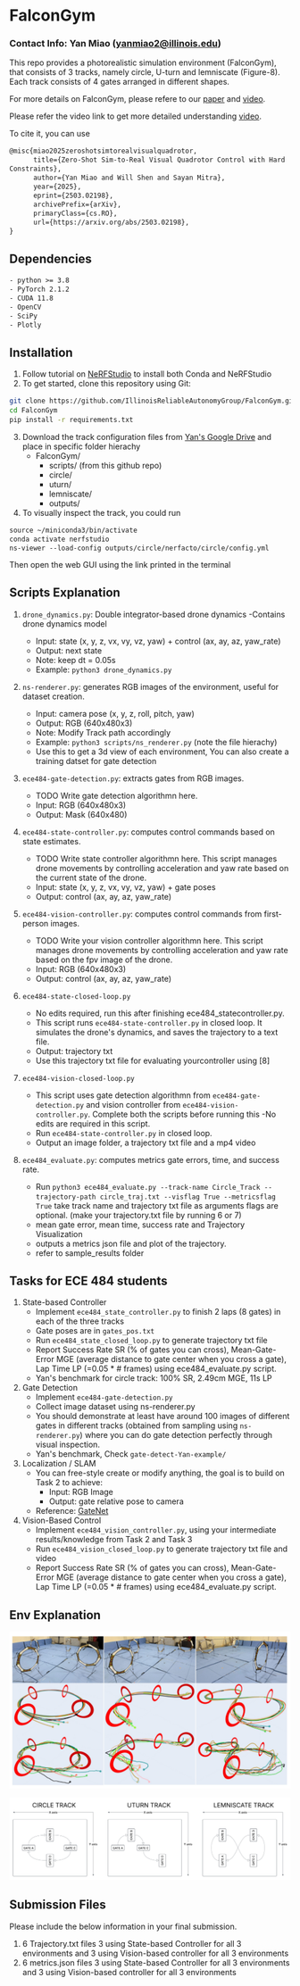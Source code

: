 # FalconGym

### Contact Info: Yan Miao (yanmiao2@illinois.edu)

This repo provides a photorealistic simulation environment (FalconGym), that consists of 3 tracks, namely circle, U-turn and lemniscate (Figure-8). Each track consists of 4 gates arranged in different shapes.

For more details on FalconGym, please refere to our [paper](https://arxiv.org/abs/2503.02198) and [video](https://www.youtube.com/watch?v=TuTugNa39xs). 

Please refer the video link to get more detailed understanding [video](https://www.youtube.com/watch?v=TuTugNa39xs).

To cite it, you can use 
```
@misc{miao2025zeroshotsimtorealvisualquadrotor,
      title={Zero-Shot Sim-to-Real Visual Quadrotor Control with Hard Constraints}, 
      author={Yan Miao and Will Shen and Sayan Mitra},
      year={2025},
      eprint={2503.02198},
      archivePrefix={arXiv},
      primaryClass={cs.RO},
      url={https://arxiv.org/abs/2503.02198}, 
}
```
## Dependencies
    - python >= 3.8
    - PyTorch 2.1.2
    - CUDA 11.8
    - OpenCV
    - SciPy
    - Plotly

## Installation

1. Follow tutorial on [NeRFStudio](https://docs.nerf.studio/quickstart/installation.html) to install both Conda and NeRFStudio
2. To get started, clone this repository using Git:
```bash
git clone https://github.com/IllinoisReliableAutonomyGroup/FalconGym.git
cd FalconGym
pip install -r requirements.txt

```
3. Download the track configuration files from [Yan's Google Drive](https://drive.google.com/drive/folders/14IWE-GJ0t2qyS2GCGHhRHTpKWM0x6Jrh?usp=sharing) and place in specific folder hierachy
    - FalconGym/
        - scripts/ (from this github repo)
        - circle/
        - uturn/
        - lemniscate/
        - outputs/
4. To visually inspect the track, you could run
```
source ~/miniconda3/bin/activate
conda activate nerfstudio
ns-viewer --load-config outputs/circle/nerfacto/circle/config.yml
```
Then open the web GUI using the link printed in the terminal

## Scripts Explanation
1. `drone_dynamics.py`: Double integrator-based drone dynamics
    -Contains drone dynamics model
    - Input: state (x, y, z, vx, vy, vz, yaw)  + control (ax, ay, az, yaw_rate)
    - Output: next state
    - Note: keep dt = 0.05s
    - Example: `python3 drone_dynamics.py`

2. `ns-renderer.py`:  generates RGB images of the environment, useful for dataset creation.
    - Input: camera pose (x, y, z, roll, pitch, yaw)
    - Output: RGB (640x480x3)
    - Note: Modify Track path accordingly
    - Example: `python3 scripts/ns_renderer.py` (note the file hierachy)
    - Use this to get a 3d view of each environment, You can also create a training datset for gate detection

3. `ece484-gate-detection.py`: extracts gates from RGB images.
    - TODO Write gate detection algorithmn here.
    - Input: RGB (640x480x3)
    - Output: Mask (640x480)

4. `ece484-state-controller.py`: computes control commands based on state estimates.
    - TODO Write state controller algorithmn here. This script manages drone movements by controlling acceleration and yaw rate based on the current state of the drone.
    - Input: state (x, y, z, vx, vy, vz, yaw) + gate poses
    - Output: control (ax, ay, az, yaw_rate)

5. `ece484-vision-controller.py`:  computes control commands from first-person images.
    - TODO Write your vision controller algorithmn here. This script manages drone movements by controlling acceleration and yaw rate based on the fpv image of the drone.
    - Input: RGB (640x480x3)
    - Output: control (ax, ay, az, yaw_rate)

6.  `ece484-state-closed-loop.py`
    - No edits required, run this after finishing ece484_statecontroller.py. 
    - This script runs `ece484-state-controller.py` in closed loop. It simulates the drone's dynamics, and saves the trajectory to a text file.
    - Output: trajectory txt
    - Use this trajectory txt file for evaluating yourcontroller using [8]

7.  `ece484-vision-closed-loop.py`
    - This script uses gate detection algorithmn from `ece484-gate-detection.py` and vision controller from `ece484-vision-controller.py`. Complete both the scripts before running this
    -No edits are required in this script.
    - Run `ece484-state-controller.py` in closed loop.
    - Output an image folder, a trajectory txt file and a mp4 video 

8.  `ece484_evaluate.py`: computes metrics gate errors, time, and success rate.
    - Run `python3 ece484_evaluate.py --track-name Circle_Track --trajectory-path circle_traj.txt --visflag True --metricsflag True` take track name and trajectory txt file as arguments flags are optional. (make your trajectory.txt file by running 6 or 7)
    - mean gate error, mean time, success rate and Trajectory Visualization
    - outputs a metrics json file and plot of the trajectory.
    - refer to sample_results folder


## Tasks for ECE 484 students
1. State-based Controller
    - Implement `ece484_state_controller.py` to finish 2 laps (8 gates) in each of the three tracks
    - Gate poses are in `gates_pos.txt`
    - Run `ece484_state_closed_loop.py` to generate trajectory txt file
    - Report Success Rate SR (% of gates you can cross), Mean-Gate-Error MGE (average distance to gate center when you cross a gate), Lap Time LP (=0.05 * # frames) using ece484_evaluate.py script.
    - Yan's benchmark for circle track: 100% SR, 2.49cm MGE, 11s LP
2. Gate Detection
    - Implement `ece484-gate-detection.py`
    - Collect image dataset using ns-renderer.py
    - You should demonstrate at least have around 100 images of different gates in different tracks (obtained from sampling using `ns-renderer.py`) where you can do gate detection perfectly through visual inspection. 
    - Yan's benchmark, Check `gate-detect-Yan-example/`
3. Localization / SLAM
    - You can free-style create or modify anything, the goal is to build on Task 2 to achieve:
        - Input: RGB Image
        - Output: gate relative pose to camera
    - Reference: [GateNet](https://github.com/open-airlab/GateNet)
4. Vision-Based Control
    - Implement `ece484_vision_controller.py`, using your intermediate results/knowledge from Task 2 and Task 3
    - Run `ece484_vision_closed_loop.py` to generate trajectory txt file and video
    - Report Success Rate SR (% of gates you can cross), Mean-Gate-Error MGE (average distance to gate center when you cross a gate), Lap Time LP (=0.05 * # frames) using ece484_evaluate.py script.
  


## Env Explanation
![](images/gates_image.png)

![Circle Track](images/tracks.png)


## Submission Files
Please include the below information in your final submission.
1. 6 Trajectory.txt files 3 using State-based Controller for all 3 environments and 3 using Vision-based controller for all 3 environments
2. 6 metrics.json files 3 using State-based Controller for all 3 environments and 3 using Vision-based controller for all 3 environments


